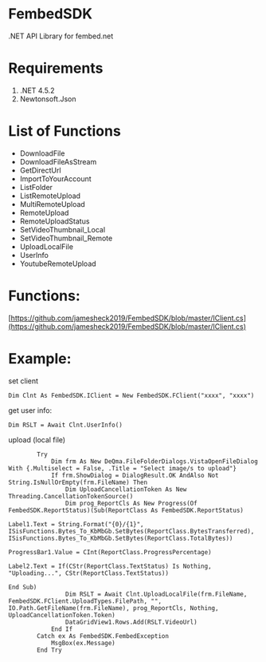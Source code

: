 # FembedSDK
.NET API Library for fembed.net

# Requirements
1. .NET 4.5.2
1. Newtonsoft.Json

# List of Functions
* DownloadFile
* DownloadFileAsStream
* GetDirectUrl
* ImportToYourAccount
* ListFolder
* ListRemoteUpload
* MultiRemoteUpload
* RemoteUpload
* RemoteUploadStatus
* SetVideoThumbnail_Local
* SetVideoThumbnail_Remote
* UploadLocalFile
* UserInfo
* YoutubeRemoteUpload

# Functions:
[https://github.com/jamesheck2019/FembedSDK/blob/master/IClient.cs](https://github.com/jamesheck2019/FembedSDK/blob/master/IClient.cs)

# Example:
set client
```vb.net
Dim Clnt As FembedSDK.IClient = New FembedSDK.FClient("xxxx", "xxxx")
```
get user info:
```vb.net
Dim RSLT = Await Clnt.UserInfo()
```
upload (local file)
```vb.net
        Try
            Dim frm As New DeQma.FileFolderDialogs.VistaOpenFileDialog With {.Multiselect = False, .Title = "Select image/s to upload"}
            If frm.ShowDialog = DialogResult.OK AndAlso Not String.IsNullOrEmpty(frm.FileName) Then
                Dim UploadCancellationToken As New Threading.CancellationTokenSource()
                Dim prog_ReportCls As New Progress(Of FembedSDK.ReportStatus)(Sub(ReportClass As FembedSDK.ReportStatus)
                                                                                  Label1.Text = String.Format("{0}/{1}", ISisFunctions.Bytes_To_KbMbGb.SetBytes(ReportClass.BytesTransferred), ISisFunctions.Bytes_To_KbMbGb.SetBytes(ReportClass.TotalBytes))
                                                                                  ProgressBar1.Value = CInt(ReportClass.ProgressPercentage)
                                                                                  Label2.Text = If(CStr(ReportClass.TextStatus) Is Nothing, "Uploading...", CStr(ReportClass.TextStatus))
                                                                              End Sub)
                Dim RSLT = Await Clnt.UploadLocalFile(frm.FileName, FembedSDK.FClient.UploadTypes.FilePath, "", IO.Path.GetFileName(frm.FileName), prog_ReportCls, Nothing, UploadCancellationToken.Token)
                DataGridView1.Rows.Add(RSLT.VideoUrl)
            End If
        Catch ex As FembedSDK.FembedException
            MsgBox(ex.Message)
        End Try
```
